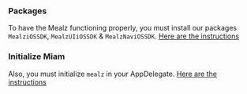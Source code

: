 ### Packages
To have the Mealz functioning properly, you must install our packages `MealziOSSDK`, `MealzUIiOSSDK` & `MealzNaviOSSDK`.
[Here are the instructions](../../overview/installation)

### Initialize Miam
Also, you must initialize `mealz` in your AppDelegate.
[Here are the instructions](../../overview/Initialisation)